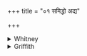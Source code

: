 +++
title = "०१ समिद्धो अद्य"

+++

<details><summary>Whitney</summary>

### Translation
1. Kindled this day in the home of man (*mánus*), thou, a god, O  
Jātavedas, dost sacrifice to the gods; and do thou bring \[them\],  
understanding it, O thou of friendly might; thou art a forethoughtful  
messenger, poet.

### Notes
The only variant in this verse is that MS. omits the peculiar and  
problematic accent of *váha* in **c**.
</details>

<details><summary>Griffith</summary>

Thou in the house of man this day enkindled worshippest Gods as God, O Jatavedas. Observant, bright as Mitra, bring them hither. Thou art a sapient and foreknowing envoy.
</details>
